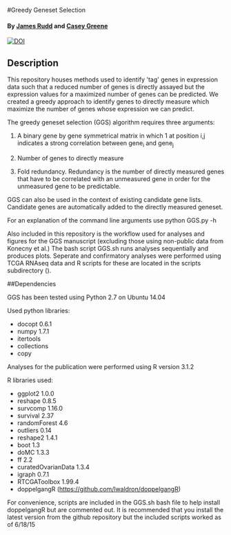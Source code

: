 #Greedy Geneset Selection

#### By [James Rudd](http://www.dartmouth.edu/~doherty/personnel.html) and [Casey Greene](http://www.greenelab.com/)

[![DOI](https://zenodo.org/badge/doi/10.5281/zenodo.30105.svg)](http://dx.doi.org/10.5281/zenodo.30105)

## Description

This repository houses methods used to identify 'tag' genes in expression data such that a reduced number of genes is directly assayed but the expression values for a maximized number of genes can be predicted. We created a greedy approach to identify genes to directly measure which maximize the number of genes whose expression we can predict.

The greedy geneset selection (GGS) algorithm requires three arguments:

1. A binary gene by gene symmetrical matrix in which 1 at position 	i,j indicates a strong correlation between gene<sub>i</sub> and gene<sub>j</sub>

2. Number of genes to directly measure

3. Fold redundancy. Redundancy is the number of directly measured genes that have to be correlated with an unmeasured gene in order for the unmeasured gene to be predictable. 

GGS can also be used in the context of existing candidate gene 
lists. Candidate genes are automatically added to the directly
measured geneset. 

For an explanation of the command line arguments use
python GGS.py -h 






Also included in this repository is the workflow used for analyses
and figures for the GGS manuscript (excluding those using non-public 
data from Konecny et al.) The bash script GGS.sh runs analyses 
sequentially and produces plots. Seperate and confirmatory analyses were performed using TCGA RNAseq data and R scripts for these are located in the scripts subdirectory (). 

##Dependencies

GGS has been tested using Python 2.7 on Ubuntu 14.04

Used python libraries:

-  docopt 0.6.1
-  numpy 1.7.1
-  itertools
-  collections
-  copy



Analyses  for the publication were performed using R version 3.1.2

R libraries used:

-  ggplot2 1.0.0
-  reshape 0.8.5
-  survcomp 1.16.0
-  survival 2.37
-  randomForest 4.6
-  outliers 0.14
-  reshape2 1.4.1
-  boot 1.3
-  doMC 1.3.3
-  ff 2.2
-  curatedOvarianData 1.3.4
-  igraph 0.7.1
- RTCGAToolbox 1.99.4
-  doppelgangR (https://github.com/lwaldron/doppelgangR)
    

For convenience, scripts are included in the GGS.sh bash file to help install doppelgangR but are commented out. It is recommended that you install the latest version from the github repository but the included scripts worked as of 6/18/15
